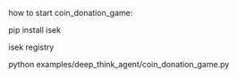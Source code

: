 how to start coin_donation_game:

pip install isek

isek registry

python examples/deep_think_agent/coin_donation_game.py
